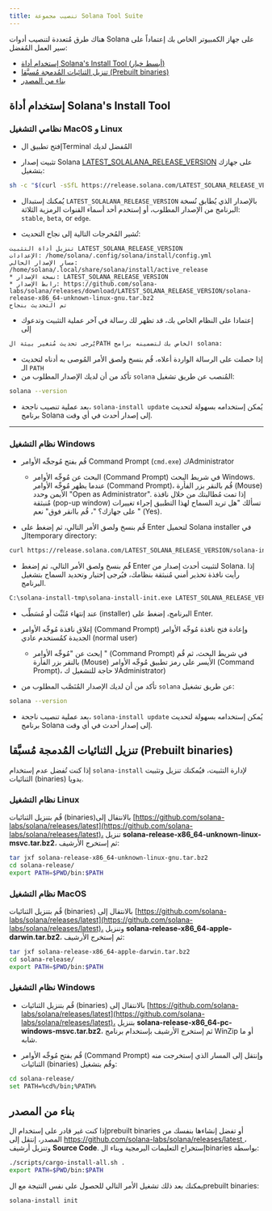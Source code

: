 ```yaml
---
title: تنصيب مجموعة Solana Tool Suite
---
```


هناك طرق مُتعددة لتنصيب أدوات Solana على جهاز الكمبيوتر الخاص بك إعتماداً على سير العمل المُفضل:

- [إستخدام أداة Solana's Install Tool (أبسط خيار)](#use-solanas-install-tool)
- [تنزيل الثنائيات المُدمجة مُسبَّقا (Prebuilt binaries)](#download-prebuilt-binaries)
- [بناء من المصدر](#build-from-source)

## إستخدام أداة Solana's Install Tool

### نظامي التشغيل MacOS و Linux

- إفتح تطبيق الTerminal المُفضل لديك

- تثبيت إصدار Solana [LATEST_SOLALANA_RELEASE_VERSION](https://github.com/solana-labs/solana/releases/tag/LATEST_SOLANA_RELEASE_VERSION) على جهازك بتشغيل:

```bash
sh -c "$(curl -sSfL https://release.solana.com/LATEST_SOLANA_RELEASE_VERSION/install)"
```

- يُمكنك إستبدال `LATEST_SOLALANA_RELEASE_VERSION` بالإصدار الذي يُطابق نُسخة البرنامج من الإصدار المطلوب، أو إستخدم أحد أسماء القنوات الرمزية الثلاثة: `stable`, `beta`, or `edge`.

- تُشير المُخرجات التالية إلى نجاح التحديث:

```text
تنزيل أداة التثبيت LATEST_SOLANA_RELEASE_VERSION
الإعدادات: /home/solana/.config/solana/install/config.yml
مسار الإصدار الحالي: /home/solana/.local/share/solana/install/active_release
* نسخة الإصدار: LATEST_SOLANA_RELEASE_VERSION
* رابط الإصدار: https://github.com/solana-labs/solana/releases/download/LATEST_SOLANA_RELEASE_VERSION/solana-release-x86_64-unknown-linux-gnu.tar.bz2
تم التحديث بنجاح
```

- إعتمادا على النظام الخاص بك، قد تظهر لك رسالة في آخر عملية التثبيت وتدعوك إلى

```bash
يُرجى تحديث مُتغير بيئة الPATH الخاص بك لتضمينه برامج solana:
```

- إذا حصلت على الرسالة الواردة أعلاه، قُم بنسخ ولصق الأمر المُوصى به أدناه لتحديث الـ `PATH`
- تأكد من أن لديك الإصدار المطلوب من `solana` المُنصب عن طريق تشغيل:

```bash
solana --version
```

- بعد عملية تنصيب ناجحة، `solana-install update` يُمكن إستخدامه بسهولة لتحديث برنامج Solana إلى إصدار أحدث في أي وقت.

---

### نظام التشغيل Windows

- قُم بفتح مُوججِّه الأوامر Command Prompt (`cmd.exe`) كAdministrator

  - البحث عن مُوجِّه الأوامر (Command Prompt) في شريط البحث Windows. عندما يظهر مُوجِّه الأوامر (Command Prompt)، قُم بالنقر بزر الفأرة (Mouse) الأيمن وحدد "Open as Administrator". إذا تمت مُطالبتك من خلال نافذة مُنبثقة (pop-up window) تسألك "هل تريد السماح لهذا التطبيق إجراء تغييرات على جهازك؟ "، قُم باانقر فوق" نعم " (Yes).

- قُم بنسخ ولصق الأمر التالي، ثم إضغط على Enter لتحميل Solana installer في الtemporary directory:

```bash
curl https://release.solana.com/LATEST_SOLANA_RELEASE_VERSION/solana-install-init-x86_64-pc-windows-msvc.exe --output C:\solana-install-tmp\solana-install-init.exe --create-dirs
```

- قُم بنسخ ولصق الأمر التالي، ثم إضغط Enter لتثبيت أحدث إصدار من Solana. إذا رأيت نافذة تحذير أمني مُنبثقة بنظامك، فيُرجى إختيار وتحديد السماح بتشغيل البرنامج.

```bash
C:\solana-install-tmp\solana-install-init.exe LATEST_SOLANA_RELEASE_VERSION
```

- عند إنتهاء مُثَبِّت أو مُسَطِّب (installer) البرنامج، إضغط على Enter.

- إغلاق نافذة مُوجِّه الأوامر (Command Prompt) وإعادة فتح نافذة مُوجِّه الأوامر الجديدة كمُستخدم عادي (normal user)
  - إبحث عن "مُوجِّه الأوامر " (Command Prompt) في شريط البحث، ثم قُم بالنقر بزر الفأرة (Mouse) الأيسر على رمز تطبيق مُوجِّه الأوامر (Command Prompt)، لا حاجة للتشغيل كAdministrator)
- تأكد من أن لديك الإصدار المُنَصَّب المطلوب من `solana` عن طريق تشغيل:

```bash
solana --version
```

- بعد عملية تنصيب ناجحة، `solana-install update` يُمكن إستخدامه بسهولة لتحديث برنامج Solana إلى إصدار أحدث في أي وقت.

## تنزيل الثنائيات المُدمجة مُسبَّقا (Prebuilt binaries)

إذا كنت تُفضل عدم إستخدام `solana-install` لإدارة التثبيت، فيُمكنك تنزيل وتثبيت الثنائيات (binaries) يدويا.

### نظام التشغيل Linux

قُم بتنزيل الثنائيات (binaries)بالانتقال إلى [https://github.com/solana-labs/solana/releases/latest](https://github.com/solana-labs/solana/releases/latest)، تنزيل **solana-release-x86_64-unknown-linux-msvc.tar.bz2**، ثم إستخرج الأرشيف:

```bash
tar jxf solana-release-x86_64-unknown-linux-gnu.tar.bz2
cd solana-release/
export PATH=$PWD/bin:$PATH
```

### نظام التشغيل MacOS

قُم بتنزيل الثنائيات (binaries) بالانتقال إلى [https://github.com/solana-labs/solana/releases/latest](https://github.com/solana-labs/solana/releases/latest)، وتنزيل **solana-release-x86_64-apple-darwin.tar.bz2**، ثم إستخرج الأرشيف:

```bash
tar jxf solana-release-x86_64-apple-darwin.tar.bz2
cd solana-release/
export PATH=$PWD/bin:$PATH
```

### نظام التشغيل Windows

- قُم بتنزيل الثنائيات (binaries) بالانتقال إلى [https://github.com/solana-labs/solana/releases/latest](https://github.com/solana-labs/solana/releases/latest)، بتنزيل **solana-release-x86_64-pc-windows-msvc.tar.bz2**، ثم إستخرج الأرشيف بإستخدام برنامج WinZip أو ما شابه.

- قُم بفتح مُوجِّه الأوامر (Command Prompt) وإنتقل إلى المسار الذي إستخرجت منه الثنائيات (binaries) وقُم بتشغيل:

```bash
cd solana-release/
set PATH=%cd%/bin;%PATH%
```

## بناء من المصدر

إذا كنت غير قادر على إستخدام الprebuilt binaries أو تفضل إنشاءها بنفسك من المصدر، إنتقل إلى [ https://github.com/solana-labs/solana/releases/latest ](https://github.com/solana-labs/solana/releases/latest)، وتنزيل أرشيف **Source Code**. إستخراج التعليمات البرمجية وبناء الbinaries بواسطة:

```bash
./scripts/cargo-install-all.sh .
export PATH=$PWD/bin:$PATH
```

يمكنك بعد ذلك تشغيل الأمر التالي للحصول على نفس النتيجة مع الprebuilt binaries:

```bash
solana-install init
```
